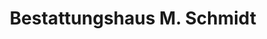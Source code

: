 ---
title: "Bestattungshaus M. Schmidt"
url: /burg/bestattungshaus-m-schmidt/
shop: Bestattungen
---